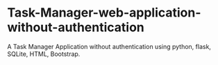 # Task-Manager-web-application-without-authentication
A Task Manager Application without authentication using python, flask, SQLite, HTML, Bootstrap.
